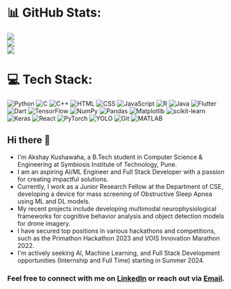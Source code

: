 # 📊 GitHub Stats:
![](https://github-readme-stats.vercel.app/api?username=Akshaykushawaha&theme=dark&hide_border=false&include_all_commits=true&count_private=true) <br/>
![](https://github-readme-stats.vercel.app/api/top-langs/?username=Akshaykushawaha&theme=dark&hide_border=false&include_all_commits=true&count_private=true&layout=compact&hide=CSS) <br/>
![](https://github-readme-stats.vercel.app/api?username=Akshaykushawaha&theme=dark&hide_border=false&include_all_commits=true&count_private=true) <br/>


# 💻 Tech Stack:
![Python](https://img.shields.io/badge/python-%2314354C.svg?style=for-the-badge&logo=python&logoColor=white) ![C](https://img.shields.io/badge/c-%2300599C.svg?style=for-the-badge&logo=c&logoColor=white) ![C++](https://img.shields.io/badge/c++-%2300599C.svg?style=for-the-badge&logo=c%2B%2B&logoColor=white) ![HTML](https://img.shields.io/badge/html5-%23E34F26.svg?style=for-the-badge&logo=html5&logoColor=white) ![CSS](https://img.shields.io/badge/css3-%231572B6.svg?style=for-the-badge&logo=css3&logoColor=white) ![JavaScript](https://img.shields.io/badge/javascript-%23F7DF1E.svg?style=for-the-badge&logo=javascript&logoColor=black) ![R](https://img.shields.io/badge/r-%23276DC3.svg?style=for-the-badge&logo=r&logoColor=white) ![Java](https://img.shields.io/badge/java-%23ED8B00.svg?style=for-the-badge&logo=java&logoColor=white) ![Flutter](https://img.shields.io/badge/flutter-%2302569B.svg?style=for-the-badge&logo=flutter&logoColor=white) ![Dart](https://img.shields.io/badge/dart-%230175C2.svg?style=for-the-badge&logo=dart&logoColor=white) ![TensorFlow](https://img.shields.io/badge/tensorflow-%23FF6F00.svg?style=for-the-badge&logo=tensorflow&logoColor=white) ![NumPy](https://img.shields.io/badge/numpy-%23013243.svg?style=for-the-badge&logo=numpy&logoColor=white) ![Pandas](https://img.shields.io/badge/pandas-%23150458.svg?style=for-the-badge&logo=pandas&logoColor=white) ![Matplotlib](https://img.shields.io/badge/matplotlib-%23ffffff.svg?style=for-the-badge&logo=matplotlib&logoColor=black) ![scikit-learn](https://img.shields.io/badge/scikit--learn-%23F7931E.svg?style=for-the-badge&logo=scikit-learn&logoColor=white) ![Keras](https://img.shields.io/badge/keras-%23D00000.svg?style=for-the-badge&logo=keras&logoColor=white) ![React](https://img.shields.io/badge/react-%2320232a.svg?style=for-the-badge&logo=react&logoColor=%2361DAFB) ![PyTorch](https://img.shields.io/badge/pytorch-%23EE4C2C.svg?style=for-the-badge&logo=pytorch&logoColor=white) ![YOLO](https://img.shields.io/badge/YOLO-%231A1A1A.svg?style=for-the-badge&logo=YOLO&logoColor=white) ![Git](https://img.shields.io/badge/git-%23F05033.svg?style=for-the-badge&logo=git&logoColor=white) ![MATLAB](https://img.shields.io/badge/matlab-%230076A8.svg?style=for-the-badge&logo=mathworks&logoColor=white)

## Hi there 👋
- I'm Akshay Kushawaha, a B.Tech student in Computer Science & Engineering at Symbiosis Institute of Technology, Pune.
- I am an aspiring AI/ML Engineer and Full Stack Developer with a passion for creating impactful solutions.
- Currently, I work as a Junior Research Fellow at the Department of CSE, developing a device for mass screening of Obstructive Sleep Apnea using ML and DL models.
- My recent projects include developing multimodal neurophysiological frameworks for cognitive behavior analysis and object detection models for drone imagery.
- I have secured top positions in various hackathons and competitions, such as the Primathon Hackathon 2023 and VOIS Innovation Marathon 2022.
- I'm actively seeking AI, Machine Learning, and Full Stack Development opportunities (Internship and Full Time) starting in Summer 2024.

### Feel free to connect with me on [LinkedIn](https://www.linkedin.com/in/akshay-kushawaha-301a95220/) or reach out via [Email](akshay.kushawaha@gmail.com).

<!--
<p align="center">
  <img src="https://github-readme-stats.vercel.app/api?username=Akshaykushawaha&theme=dark&hide_border=false&include_all_commits=true&count_private=true" alt="Stats" />
  <br><br>
  <img src="https://github-readme-stats.vercel.app/api/top-langs/?username=Akshaykushawaha&theme=dark&hide_border=false&include_all_commits=true&count_private=true&layout=compact&hide=CSS" alt="Top Languages" />
  <br><br>
  <img src="https://github-readme-stats.vercel.app/api?username=Akshaykushawaha&theme=dark&hide_border=false&include_all_commits=true&count_private=true" alt="Stats" />
</p>
**Akshaykushawaha/akshaykushawaha** is a ✨ _special_ ✨ repository because its `README.md` (this file) appears on your GitHub profile.

Here are some ideas to get you started:

- 🔭 I’m currently working on ...
- 🌱 I’m currently learning ...
- 👯 I’m looking to collaborate on ...
- 🤔 I’m looking for help with ...
- 💬 Ask me about ...
- 📫 How to reach me: ...
- 😄 Pronouns: ...
- ⚡ Fun fact: ...
-->
